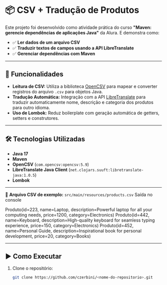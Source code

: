 # 📦 CSV + Tradução de Produtos

Este projeto foi desenvolvido como atividade prática do curso **"Maven: gerencie dependências de aplicações Java"** da Alura. E demonstra como:

- ✅ **Ler dados de um arquivo CSV**
- ✅ **Traduzir textos de campos usando a API LibreTranslate**
- ✅ **Gerenciar dependências com Maven**

---

## 🚀 **Funcionalidades**
- **Leitura de CSV:** Utiliza a biblioteca [OpenCSV](http://opencsv.sourceforge.net/) para mapear e converter registros do arquivo `.csv` para objetos Java.
- **Tradução Automática:** Integração com a API [LibreTranslate](https://libretranslate.com/) para traduzir automaticamente nome, descrição e categoria dos produtos para outro idioma.
- **Uso de Lombok:** Reduz boilerplate com geração automática de getters, setters e construtores.

---

## 🛠️ **Tecnologias Utilizadas**
- **Java 17**
- **Maven**
- **OpenCSV** (`com.opencsv:opencsv:5.9`)
- **LibreTranslate Java Client** (`net.clojars.suuft:libretranslate-java:1.0.5`)
- **Lombok**

---

📄 **Arquivo CSV de exemplo:** `src/main/resources/products.csv`
Saída no console

Produto(id=223, name=Laptop, description=Powerful laptop for all your computing needs, price=1200, category=Electronics)
Produto(id=442, name=Keyboard, description=High-quality keyboard for seamless typing experience, price=150, category=Electronics)
Produto(id=452, name=Personal Guide, description=Inspirational book for personal development, price=20, category=Books)

---

## ▶️ **Como Executar**
1. Clone o repositório:
   ```bash
   git clone https://github.com/czerbini/<nome-do-repositorio>.git



